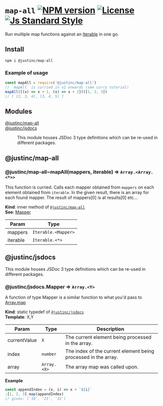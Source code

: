 # `map-all` [![NPM version][version-image]][version-url] [![License][license-image]][license-url] [![Js Standard Style][standard-image]][standard-url]

Run multiple map functions against an [Iterable](https://developer.mozilla.org/en/docs/Web/JavaScript/Reference/Iteration_protocols) in one go.

## Install

`npm i @justinc/map-all`

### Example of usage

```js
const mapAll = require('@justinc/map-all')
// `mapAll` is curried in v2 onwards (see curry tutorial)
mapAll([(x) => x + 1, (x) => x + 2])([1, 2, 3])
// [ [2, 3, 4], [3, 4, 5] ]
```

## Modules

<dl>
<dt><a href="#module_@justinc/map-all">@justinc/map-all</a></dt>
<dd></dd>
<dt><a href="#module_@justinc/jsdocs">@justinc/jsdocs</a></dt>
<dd><p>This module houses JSDoc 3 type definitions which can be re-used in different packages.</p>
</dd>
</dl>

<a name="module_@justinc/map-all"></a>

## @justinc/map-all
<a name="module_@justinc/map-all..mapAll"></a>

### @justinc/map-all~mapAll(mappers, iterable) ⇒ <code>Array.&lt;Array.&lt;\*&gt;&gt;</code>
This function is curried.
Calls each mapper obtained from `mappers` on each element obtained from `iterable`.
In the given result, there is an array for each found mapper. The result of mappers[0] is at
results[0] etc…

**Kind**: inner method of <code>[@justinc/map-all](#module_@justinc/map-all)</code>  
**See**: [Mapper](#module_@justinc/jsdocs.Mapper)  

| Param | Type |
| --- | --- |
| mappers | <code>Iterable.&lt;Mapper&gt;</code> | 
| iterable | <code>Iterable.&lt;\*&gt;</code> | 

<a name="module_@justinc/jsdocs"></a>

## @justinc/jsdocs
This module houses JSDoc 3 type definitions which can be re-used in different packages.

<a name="module_@justinc/jsdocs.Mapper"></a>

### @justinc/jsdocs.Mapper ⇒ <code>Array.&lt;Y&gt;</code>
A function of type Mapper is a similar function to what you'd pass to [Array.map](https://developer.mozilla.org/en/docs/Web/JavaScript/Reference/Global_Objects/Array/map)

**Kind**: static typedef of <code>[@justinc/jsdocs](#module_@justinc/jsdocs)</code>  
**Template**: X,Y  

| Param | Type | Description |
| --- | --- | --- |
| currentValue | <code>X</code> | The current element being processed in the array. |
| index | <code>number</code> | The index of the current element being processed in the array. |
| array | <code>Array.&lt;X&gt;</code> | The array map was called upon. |

**Example**  
```js
const appendIndex = (x, i) => x + `${i}`
;[1, 2, 3].map(appendIndex)
// gives: ['10', '21', '32']
```

[version-image]: https://img.shields.io/npm/v/@justinc/map-all.svg?style=flat-square
[version-url]: https://npmjs.org/package/@justinc/map-all

[standard-image]: https://img.shields.io/badge/code-standard-brightgreen.svg?style=flat-square
[standard-url]: https://github.com/feross/standard

[license-image]: https://img.shields.io/badge/License-MIT-yellow.svg?style=flat-square
[license-url]: ./LICENSE
